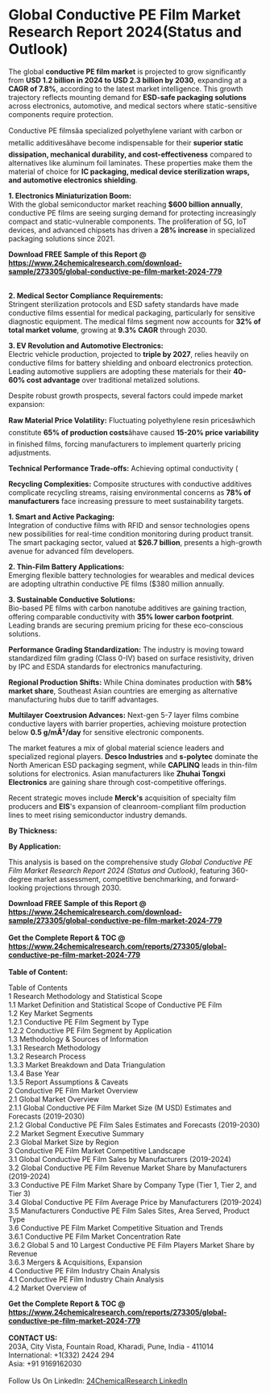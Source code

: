 <h1>Global Conductive PE Film Market Research Report 2024(Status and Outlook)</h1><p>The global <strong>conductive PE film market</strong> is projected to grow significantly from <strong>USD 1.2 billion in 2024 to USD 2.3 billion by 2030</strong>, expanding at a <strong>CAGR of 7.8%</strong>, according to the latest market intelligence. This growth trajectory reflects mounting demand for <strong>ESD-safe packaging solutions</strong> across electronics, automotive, and medical sectors where static-sensitive components require protection.</p><p>Conductive PE filmsâa specialized polyethylene variant with carbon or metallic additivesâhave become indispensable for their <strong>superior static dissipation, mechanical durability, and cost-effectiveness</strong> compared to alternatives like aluminum foil laminates. These properties make them the material of choice for <strong>IC packaging, medical device sterilization wraps, and automotive electronics shielding</strong>.</p><p><strong>1. Electronics Miniaturization Boom:</strong><br>
With the global semiconductor market reaching <strong>$600 billion annually</strong>, conductive PE films are seeing surging demand for protecting increasingly compact and static-vulnerable components. The proliferation of 5G, IoT devices, and advanced chipsets has driven a <strong>28% increase</strong> in specialized packaging solutions since 2021.</p><div><b>Download FREE Sample of this Report @ 
            <a href="https://www.24chemicalresearch.com/download-sample/273305/global-conductive-pe-film-market-2024-779">
            https://www.24chemicalresearch.com/download-sample/273305/global-conductive-pe-film-market-2024-779</a></b></div><br><p><strong>2. Medical Sector Compliance Requirements:</strong><br>
Stringent sterilization protocols and ESD safety standards have made conductive films essential for medical packaging, particularly for sensitive diagnostic equipment. The medical films segment now accounts for <strong>32% of total market volume</strong>, growing at <strong>9.3% CAGR</strong> through 2030.</p><p><strong>3. EV Revolution and Automotive Electronics:</strong><br>
Electric vehicle production, projected to <strong>triple by 2027</strong>, relies heavily on conductive films for battery shielding and onboard electronics protection. Leading automotive suppliers are adopting these materials for their <strong>40-60% cost advantage</strong> over traditional metalized solutions.</p><p>Despite robust growth prospects, several factors could impede market expansion:</p><p><strong>Raw Material Price Volatility:</strong> Fluctuating polyethylene resin pricesâwhich constitute <strong>65% of production costs</strong>âhave caused <strong>15-20% price variability</strong> in finished films, forcing manufacturers to implement quarterly pricing adjustments.</p><p><strong>Technical Performance Trade-offs:</strong> Achieving optimal conductivity (
	</p><p><strong>Recycling Complexities:</strong> Composite structures with conductive additives complicate recycling streams, raising environmental concerns as <strong>78% of manufacturers</strong> face increasing pressure to meet sustainability targets.</p><p><strong>1. Smart and Active Packaging:</strong><br>
Integration of conductive films with RFID and sensor technologies opens new possibilities for real-time condition monitoring during product transit. The smart packaging sector, valued at <strong>$26.7 billion</strong>, presents a high-growth avenue for advanced film developers.</p><p><strong>2. Thin-Film Battery Applications:</strong><br>
Emerging flexible battery technologies for wearables and medical devices are adopting ultrathin conductive PE films ($380 million annually.</p><p><strong>3. Sustainable Conductive Solutions:</strong><br>
Bio-based PE films with carbon nanotube additives are gaining traction, offering comparable conductivity with <strong>35% lower carbon footprint</strong>. Leading brands are securing premium pricing for these eco-conscious solutions.</p><p><strong>Performance Grading Standardization:</strong> The industry is moving toward standardized film grading (Class 0-IV) based on surface resistivity, driven by IPC and ESDA standards for electronics manufacturing.</p><p><strong>Regional Production Shifts:</strong> While China dominates production with <strong>58% market share</strong>, Southeast Asian countries are emerging as alternative manufacturing hubs due to tariff advantages.</p><p><strong>Multilayer Coextrusion Advances:</strong> Next-gen 5-7 layer films combine conductive layers with barrier properties, achieving moisture protection below <strong>0.5 g/mÂ²/day</strong> for sensitive electronic components.</p><p>The market features a mix of global material science leaders and specialized regional players. <strong>Desco Industries</strong> and <strong>s-polytec</strong> dominate the North American ESD packaging segment, while <strong>CAPLINQ</strong> leads in thin-film solutions for electronics. Asian manufacturers like <strong>Zhuhai Tongxi Electronics</strong> are gaining share through cost-competitive offerings.</p><p>Recent strategic moves include <strong>Merck's</strong> acquisition of specialty film producers and <strong>EIS</strong>'s expansion of cleanroom-compliant film production lines to meet rising semiconductor industry demands.</p><p><strong>By Thickness:</strong></p><p><strong>By Application:</strong></p><p>This analysis is based on the comprehensive study <em>Global Conductive PE Film Market Research Report 2024 (Status and Outlook)</em>, featuring 360-degree market assessment, competitive benchmarking, and forward-looking projections through 2030.</p><div><b>Download FREE Sample of this Report @ 
            <a href="https://www.24chemicalresearch.com/download-sample/273305/global-conductive-pe-film-market-2024-779">
            https://www.24chemicalresearch.com/download-sample/273305/global-conductive-pe-film-market-2024-779</a></b></div><br><div><b>Get the Complete Report & TOC @ 
            <a href="https://www.24chemicalresearch.com/reports/273305/global-conductive-pe-film-market-2024-779">
            https://www.24chemicalresearch.com/reports/273305/global-conductive-pe-film-market-2024-779</a></b></div><br>
            <b>Table of Content:</b><p>Table of Contents<br />
1 Research Methodology and Statistical Scope<br />
1.1 Market Definition and Statistical Scope of Conductive PE Film<br />
1.2 Key Market Segments<br />
1.2.1 Conductive PE Film Segment by Type<br />
1.2.2 Conductive PE Film Segment by Application<br />
1.3 Methodology & Sources of Information<br />
1.3.1 Research Methodology<br />
1.3.2 Research Process<br />
1.3.3 Market Breakdown and Data Triangulation<br />
1.3.4 Base Year<br />
1.3.5 Report Assumptions & Caveats<br />
2 Conductive PE Film Market Overview<br />
2.1 Global Market Overview<br />
2.1.1 Global Conductive PE Film Market Size (M USD) Estimates and Forecasts (2019-2030)<br />
2.1.2 Global Conductive PE Film Sales Estimates and Forecasts (2019-2030)<br />
2.2 Market Segment Executive Summary<br />
2.3 Global Market Size by Region<br />
3 Conductive PE Film Market Competitive Landscape<br />
3.1 Global Conductive PE Film Sales by Manufacturers (2019-2024)<br />
3.2 Global Conductive PE Film Revenue Market Share by Manufacturers (2019-2024)<br />
3.3 Conductive PE Film Market Share by Company Type (Tier 1, Tier 2, and Tier 3)<br />
3.4 Global Conductive PE Film Average Price by Manufacturers (2019-2024)<br />
3.5 Manufacturers Conductive PE Film Sales Sites, Area Served, Product Type<br />
3.6 Conductive PE Film Market Competitive Situation and Trends<br />
3.6.1 Conductive PE Film Market Concentration Rate<br />
3.6.2 Global 5 and 10 Largest Conductive PE Film Players Market Share by Revenue<br />
3.6.3 Mergers & Acquisitions, Expansion<br />
4 Conductive PE Film Industry Chain Analysis<br />
4.1 Conductive PE Film Industry Chain Analysis<br />
4.2 Market Overview of</p><div><b>Get the Complete Report & TOC @ 
            <a href="https://www.24chemicalresearch.com/reports/273305/global-conductive-pe-film-market-2024-779">
            https://www.24chemicalresearch.com/reports/273305/global-conductive-pe-film-market-2024-779</a></b></div><br><b>CONTACT US:</b><br>
            203A, City Vista, Fountain Road, Kharadi, Pune, India - 411014<br>
            International: +1(332) 2424 294<br>
            Asia: +91 9169162030 <br><br>
            Follow Us On LinkedIn: <a href="https://www.linkedin.com/company/24chemicalresearch/">24ChemicalResearch LinkedIn</a>
